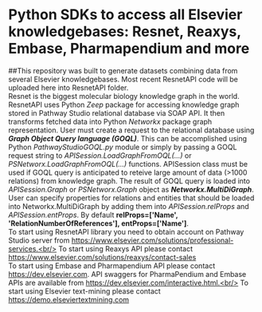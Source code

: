 # Python SDKs to access all Elsevier knowledgebases: Resnet, Reaxys, Embase, Pharmapendium and more
##This repository was built to generate datasets combining data from several Elsevier knowledgebases.  Most recent ResnetAPI code will be uploaded here into ResnetAPI folder.<br/>
Resnet is the biggest molecular biology knowledge graph in the world. ResnetAPI uses Python *Zeep* package for accessing knowledge graph stored in Pathway Studio relational database via SOAP API. It then transforms fetched data into Python *Networkx* package graph representation. User must create a request to the relational database using _**Graph Object Query language (GOQL)**_. This can be accomplished using Python *PathwayStudioGOQL.py* module or simply by passing a GOQL request string to *APISession.LoadGraphFromOQL(...)* or *PSNetworx.LoadGraphFromOQL(...)* functions. APISession class must be used if GOQL query is anticipated to reteive large amount of data (>1000 relations) from knowledge graph. The result of GOQL query is loaded into *APISession.Graph* or *PSNetworx.Graph* object as _**Networkx.MultiDiGraph**_. User can specify properties for relations and entities that should be loaded into Networkx.MultiDiGraph by adding them into *APISession.relProps* and *APISession.entProps*. By default **relProps=['Name', 'RelationNumberOfReferences'], entProps=['Name']**.<br/>
To start using ResnetAPI library you need to obtain account on Pathway Studio server from https://www.elsevier.com/solutions/professional-services.<br/>
To start using Reaxys API please contact https://www.elsevier.com/solutions/reaxys/contact-sales<br/>
To start using Embase and Pharmapendium API please contact https://dev.elsevier.com.  API swaggers for PharmaPendium and Embase APIs are available from https://dev.elsevier.com/interactive.html.<br/>
To start using Elsevier text-mining please contact https://demo.elseviertextmining.com<br/>
